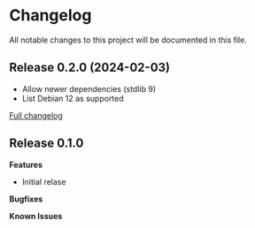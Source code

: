 # Changelog

All notable changes to this project will be documented in this file.

## Release 0.2.0 (2024-02-03)

  - Allow newer dependencies (stdlib 9)
  - List Debian 12 as supported

  [Full changelog](https://github.com/deric/puppet-clickhouse_keeper/compare/v0.1.0...v0.2.0)

## Release 0.1.0

**Features**

  - Initial relase

**Bugfixes**

**Known Issues**
